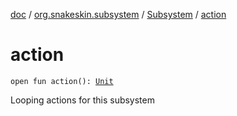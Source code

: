[doc](../../index.md) / [org.snakeskin.subsystem](../index.md) / [Subsystem](index.md) / [action](./action.md)

# action

`open fun action(): `[`Unit`](https://kotlinlang.org/api/latest/jvm/stdlib/kotlin/-unit/index.html)

Looping actions for this subsystem

